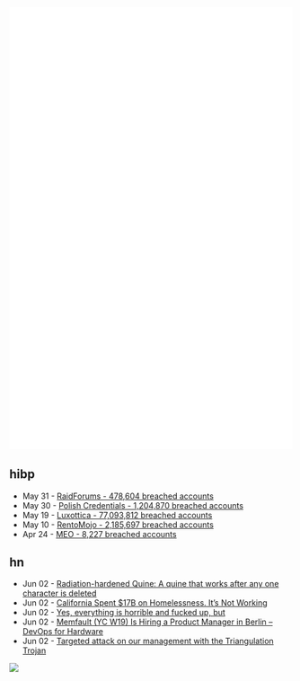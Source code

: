 ![Metrics](https://raw.githubusercontent.com/phixion/phixion/master/metrics.svg)

## hibp

<!--
for https://github.com/phixion/phixion/blob/main/.github/workflows/feeds.yml
-->
<!--START_SECTION:haveibeenpwnd-->
- May 31 - [RaidForums - 478,604 breached accounts](https://haveibeenpwned.com/PwnedWebsites#RaidForums)
- May 30 - [Polish Credentials - 1,204,870 breached accounts](https://haveibeenpwned.com/PwnedWebsites#PolishCredentials)
- May 19 - [Luxottica - 77,093,812 breached accounts](https://haveibeenpwned.com/PwnedWebsites#Luxottica)
- May 10 - [RentoMojo - 2,185,697 breached accounts](https://haveibeenpwned.com/PwnedWebsites#RentoMojo)
- Apr 24 - [MEO - 8,227 breached accounts](https://haveibeenpwned.com/PwnedWebsites#MEO)
<!--END_SECTION:haveibeenpwnd-->

## hn

<!--
for https://github.com/phixion/phixion/blob/main/.github/workflows/feeds.yml
-->
<!--START_SECTION:hn-->
- Jun 02 - [Radiation-hardened Quine: A quine that works after any one character is deleted](https://github.com/mame/radiation-hardened-quine)
- Jun 02 - [California Spent $17B on Homelessness. It’s Not Working](https://www.wsj.com/articles/california-homeless-population-oakland-wood-street-encampment-78d42cc3)
- Jun 02 - [Yes, everything is horrible and fucked up, but](https://www.smbc-comics.com/comic/horrible)
- Jun 02 - [Memfault (YC W19) Is Hiring a Product Manager in Berlin – DevOps for Hardware](https://jobs.lever.co/memfault/4a93e014-cf06-4a7a-a1a4-46152324c3d2)
- Jun 02 - [Targeted attack on our management with the Triangulation Trojan](https://usa.kaspersky.com/blog/triangulation-attack-on-ios/28444/)
<!--END_SECTION:hn-->

<!--
for https://yhype.me
-->
![](https://hit.yhype.me/github/profile?user_id=13013670)
